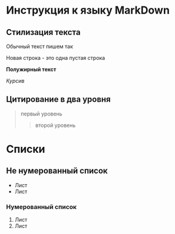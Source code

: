 # Инструкция к языку MarkDown

## Стилизация текста
Обычный текст пишем так

Новая строка - это одна пустая строка

**Полужирный текст**

*Курсив*

## Цитирование  в два уровня
> первый уровень
>> второй уровень

# Списки
## Не нумерованный список
* Лист
* Лист
### Нумерованный список
1. Лист
2. Лист
